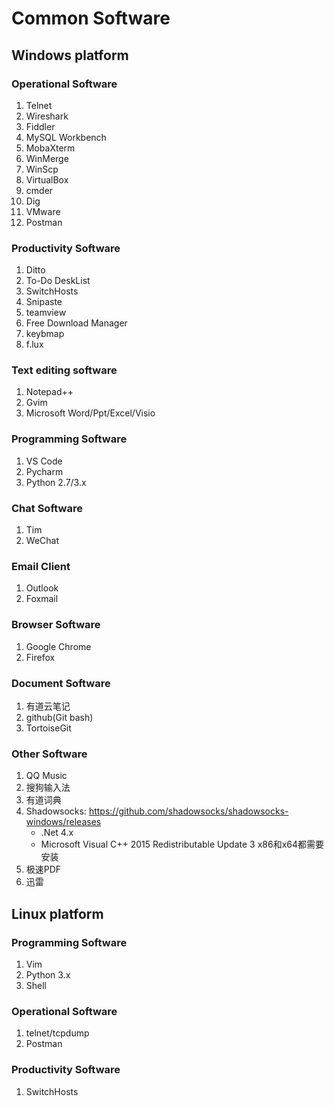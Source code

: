 # Common Software

## Windows platform

### Operational Software

1. Telnet
2. Wireshark
3. Fiddler
4. MySQL Workbench
5. MobaXterm
6. WinMerge
7. WinScp
8. VirtualBox
9. cmder
10. Dig
11. VMware
12. Postman

### Productivity Software

1. Ditto
2. To-Do DeskList
3. SwitchHosts
4. Snipaste
5. teamview
6. Free Download Manager
7. keybmap
8. f.lux

### Text editing software

1. Notepad++
2. Gvim
3. Microsoft Word/Ppt/Excel/Visio

### Programming Software

1. VS Code
2. Pycharm
3. Python 2.7/3.x

### Chat Software

1. Tim
2. WeChat

### Email Client

1. Outlook
2. Foxmail

### Browser Software

1. Google Chrome
2. Firefox

### Document Software

1. 有道云笔记
2. github(Git bash)
3. TortoiseGit

### Other Software

1. QQ Music
2. 搜狗输入法
3. 有道词典
4. Shadowsocks: <https://github.com/shadowsocks/shadowsocks-windows/releases>
   - .Net 4.x
   - Microsoft Visual C++ 2015 Redistributable Update 3   x86和x64都需要安装
5. 极速PDF
6. 迅雷

## Linux platform

### Programming Software

1. Vim
2. Python 3.x
3. Shell

### Operational Software

1. telnet/tcpdump
2. Postman

### Productivity Software

1. SwitchHosts
